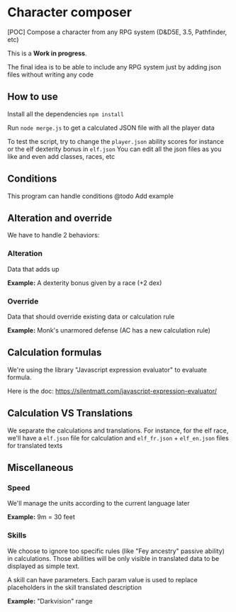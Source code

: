 # Character composer

[POC] Compose a character from any RPG system (D&amp;D5E, 3.5, Pathfinder, etc)

This is a __Work in progress__.

The final idea is to be able to include any RPG system just by adding json files without writing any code

## How to use

Install all the dependencies `npm install`

Run `node merge.js` to get a calculated JSON file with all the player data

To test the script, try to change the `player.json` ability scores for instance or the elf dexterity bonus in `elf.json`
You can edit all the json files as you like and even add classes, races, etc

## Conditions

This program can handle conditions
@todo Add example

## Alteration and override

We have to handle 2 behaviors:

### Alteration

Data that adds up

__Example:__ A dexterity bonus given by a race (+2 dex)

### Override

Data that should override existing data or calculation rule

__Example:__ Monk's unarmored defense (AC has a new calculation rule)

## Calculation formulas

We're using the library "Javascript expression evaluator" to evaluate formula.

Here is the doc: https://silentmatt.com/javascript-expression-evaluator/

## Calculation VS Translations

We separate the calculations and translations.
For instance, for the elf race, we'll have a `elf.json` file for calculation and `elf_fr.json` + `elf_en.json` files for translated texts

## Miscellaneous

### Speed

We'll manage the units according to the current language later

__Example:__ 9m = 30 feet

### Skills

We choose to ignore too specific rules (like "Fey ancestry" passive ability) in calculations.
Those abilities will be only visible in translated data to be displayed as simple text.

A skill can have parameters. Each param value is used to replace placeholders in the skill translated description

__Example:__ "Darkvision" range
